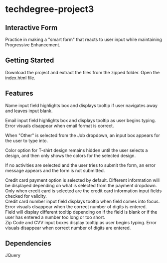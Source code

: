 # techdegree-project3

## Interactive Form

Practice in making a "smart form" that reacts to user input while maintaining Progressive Enhancement.

## Getting Started

Download the project and extract the files from the zipped folder. Open the index.html file.

## Features

Name input field highlights box and displays tooltip if user navigates away and leaves input blank.

Email input field highlights box and displays tooltip as user begins typing. Error visuals disappear when email format is correct.

When "Other" is selected from the Job dropdown, an input box appears for the user to type into.

Color option for T-shirt design remains hidden until the user selects a design, and then only shows the colors for the selected design.

If no activities are selected and the user tries to submit the form, an error message appears and the form is not submitted.

Credit card payment option is selected by default. Different information will be displayed depending on what is selected from the payment dropdown.<br>
Only when credit card is selected are the credit card information input fields checked for validity.<br>
Credit card number input field displays tooltip when field comes into focus. Error visuals disappear when the correct number of digits is entered.<br>
    Field will display different tooltip depending on if the field is blank or if the user has entered a number too long or too short.<br>
Zip Code and CVV input boxes display tooltip as user begins typing. Error visuals disappear when correct number of digits are entered.

## Dependencies

JQuery